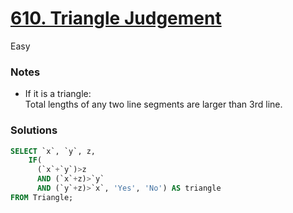 # [610. Triangle Judgement](https://leetcode.com/problems/triangle-judgement/description/?envType=study-plan-v2&envId=top-sql-50)

Easy

### Notes
- If it is a triangle:\
  Total lengths of any two line segments are larger than 3rd line.

### Solutions
```sql
SELECT `x`, `y`, z,
    IF(
      (`x`+`y`)>z 
      AND (`x`+z)>`y` 
      AND (`y`+z)>`x`, 'Yes', 'No') AS triangle
FROM Triangle;
```
